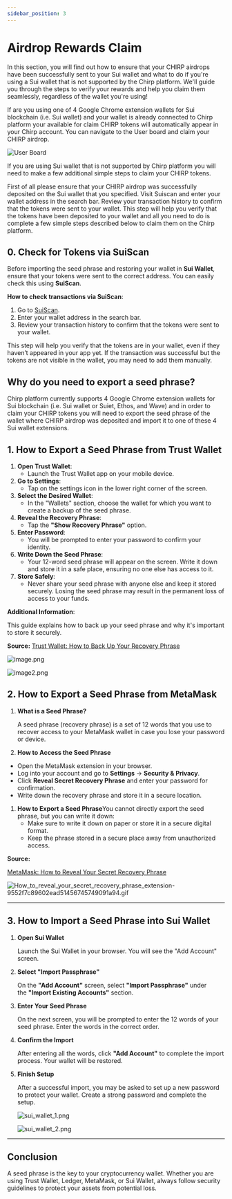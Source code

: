 ```yaml
---
sidebar_position: 3
---
```


# Airdrop Rewards Claim

In this section, you will find out how to ensure that your CHIRP airdrops have been successfully sent to your Sui wallet and what to do if you're using a Sui wallet that is not supported by the Chirp platform. We'll guide you through the steps to verify your rewards and help you claim them seamlessly, regardless of the wallet you're using!

If are you using one of 4 Google Chrome extension wallets for Sui blockchain (i.e. Sui wallet) and your wallet is already connected to Chirp platform your available for claim CHIRP tokens will automatically appear in your Chirp account. You can navigate to the User board and claim your CHIRP airdrop.

![User Board](user_board.png)

If you are using Sui wallet that is not supported by Chirp platform you will need to
make a few additional simple steps to claim your CHIRP tokens.

First of all please ensure that your CHIRP airdrop was successfully deposited on the Sui wallet that you specified. Visit Suiscan and enter your wallet address in the search bar. Review your transaction history to confirm that the tokens were sent to your wallet. This step will help you verify that the tokens have been deposited to your wallet and all you need to do is complete a few simple steps described below to claim them on the Chirp platform.

## 0. Check for Tokens via SuiScan

Before importing the seed phrase and restoring your wallet in **Sui Wallet**, ensure that your tokens were sent to the correct address. You can easily check this using **SuiScan**.

**How to check transactions via SuiScan**:

1. Go to [SuiScan](https://suiscan.xyz/).
2. Enter your wallet address in the search bar.
3. Review your transaction history to confirm that the tokens were sent to your wallet.

This step will help you verify that the tokens are in your wallet, even if they haven’t appeared in your app yet. If the transaction was successful but the tokens are not visible in the wallet, you may need to add them manually.

## Why do you need to export a seed phrase?

Chirp platform currently supports 4 Google Chrome extension wallets for Sui blockchain (i.e. Sui wallet or Suiet, Ethos, and Wave) and in order to claim your CHIRP tokens you will need to export the seed phrase of the wallet where CHIRP airdrop was deposited and import it to one of these 4 Sui wallet extensions.

## 1. How to Export a Seed Phrase from Trust Wallet

1. **Open Trust Wallet**:
   - Launch the Trust Wallet app on your mobile device.
2. **Go to Settings**:
   - Tap on the settings icon in the lower right corner of the screen.
3. **Select the Desired Wallet**:
   - In the "Wallets" section, choose the wallet for which you want to create a backup of the seed phrase.
4. **Reveal the Recovery Phrase**:
   - Tap the **"Show Recovery Phrase"** option.
5. **Enter Password**:
   - You will be prompted to enter your password to confirm your identity.
6. **Write Down the Seed Phrase**:
   - Your 12-word seed phrase will appear on the screen. Write it down and store it in a safe place, ensuring no one else has access to it.
7. **Store Safely**:
   - Never share your seed phrase with anyone else and keep it stored securely. Losing the seed phrase may result in the permanent loss of access to your funds.

**Additional Information**:

This guide explains how to back up your seed phrase and why it's important to store it securely.

**Source:** [Trust Wallet: How to Back Up Your Recovery Phrase](https://community.trustwallet.com/t/backup-your-recovery-phrase-or-private-key/81996)

![image.png](image.png)

![image2.png](image2.png)

## 2. How to Export a Seed Phrase from MetaMask

1. **What is a Seed Phrase?**

   A seed phrase (recovery phrase) is a set of 12 words that you use to recover access to your MetaMask wallet in case you lose your password or device.

2. **How to Access the Seed Phrase**

- Open the MetaMask extension in your browser.
- Log into your account and go to **Settings** → **Security & Privacy**.
- Click **Reveal Secret Recovery Phrase** and enter your password for confirmation.
- Write down the recovery phrase and store it in a secure location.

1. **How to Export a Seed Phrase**You cannot directly export the seed phrase, but you can write it down:
   - Make sure to write it down on paper or store it in a secure digital format.
   - Keep the phrase stored in a secure place away from unauthorized access.

**Source:**

[MetaMask: How to Reveal Your Secret Recovery Phrase](https://support.metamask.io/ru/privacy-and-security/how-to-reveal-your-secret-recovery-phrase/)

![How_to_reveal_your_secret_recovery_phrase_extension-9552f7c89602ead51456745749091a94.gif](How_to_reveal_your_secret_recovery_phrase_extension-9552f7c89602ead51456745749091a94.gif)

---

## 3. How to Import a Seed Phrase into Sui Wallet

1. **Open Sui Wallet**

   Launch the Sui Wallet in your browser. You will see the "Add Account" screen.

2. **Select "Import Passphrase"**

   On the **"Add Account"** screen, select **"Import Passphrase"** under the **"Import Existing Accounts"** section.

3. **Enter Your Seed Phrase**

   On the next screen, you will be prompted to enter the 12 words of your seed phrase. Enter the words in the correct order.

4. **Confirm the Import**

   After entering all the words, click **"Add Account"** to complete the import process. Your wallet will be restored.

5. **Finish Setup**

   After a successful import, you may be asked to set up a new password to protect your wallet. Create a strong password and complete the setup.

   ![sui_wallet_1.png](sui_wallet_1.png)

   ![sui_wallet_2.png](sui_wallet_2.png)

---

## Conclusion

A seed phrase is the key to your cryptocurrency wallet. Whether you are using Trust Wallet, Ledger, MetaMask, or Sui Wallet, always follow security guidelines to protect your assets from potential loss.
